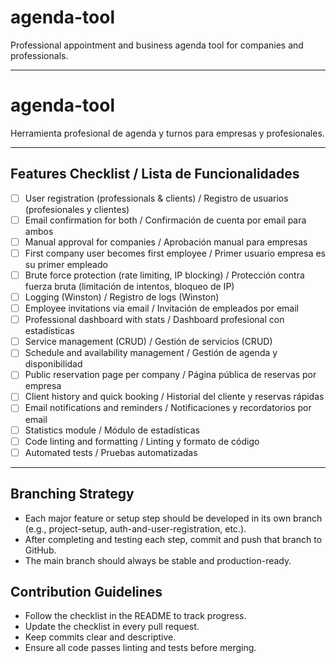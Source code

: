 # agenda-tool

Professional appointment and business agenda tool for companies and professionals.

---

# agenda-tool

Herramienta profesional de agenda y turnos para empresas y profesionales.

---

## Features Checklist / Lista de Funcionalidades

- [ ] User registration (professionals & clients) / Registro de usuarios (profesionales y clientes)
- [ ] Email confirmation for both / Confirmación de cuenta por email para ambos
- [ ] Manual approval for companies / Aprobación manual para empresas
- [ ] First company user becomes first employee / Primer usuario empresa es su primer empleado
- [ ] Brute force protection (rate limiting, IP blocking) / Protección contra fuerza bruta (limitación de intentos, bloqueo de IP)
- [ ] Logging (Winston) / Registro de logs (Winston)
- [ ] Employee invitations via email / Invitación de empleados por email
- [ ] Professional dashboard with stats / Dashboard profesional con estadísticas
- [ ] Service management (CRUD) / Gestión de servicios (CRUD)
- [ ] Schedule and availability management / Gestión de agenda y disponibilidad
- [ ] Public reservation page per company / Página pública de reservas por empresa
- [ ] Client history and quick booking / Historial del cliente y reservas rápidas
- [ ] Email notifications and reminders / Notificaciones y recordatorios por email
- [ ] Statistics module / Módulo de estadísticas
- [ ] Code linting and formatting / Linting y formato de código
- [ ] Automated tests / Pruebas automatizadas

---

## Branching Strategy

- Each major feature or setup step should be developed in its own branch (e.g., project-setup, auth-and-user-registration, etc.).
- After completing and testing each step, commit and push that branch to GitHub.
- The main branch should always be stable and production-ready.

## Contribution Guidelines

- Follow the checklist in the README to track progress.
- Update the checklist in every pull request.
- Keep commits clear and descriptive.
- Ensure all code passes linting and tests before merging. 
